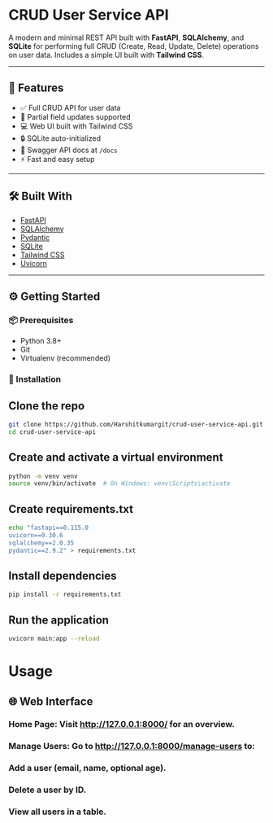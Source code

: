 # CRUD User Service API

A modern and minimal REST API built with **FastAPI**, **SQLAlchemy**, and **SQLite** for performing full CRUD (Create, Read, Update, Delete) operations on user data. Includes a simple UI built with **Tailwind CSS**.

---

## 🧩 Features

- ✅ Full CRUD API for user data
- 🎯 Partial field updates supported
- 💻 Web UI built with Tailwind CSS
- 🔒 SQLite auto-initialized
- 📄 Swagger API docs at `/docs`
- ⚡ Fast and easy setup

---

## 🛠 Built With

- [FastAPI](https://fastapi.tiangolo.com/)
- [SQLAlchemy](https://www.sqlalchemy.org/)
- [Pydantic](https://docs.pydantic.dev/)
- [SQLite](https://www.sqlite.org/)
- [Tailwind CSS](https://tailwindcss.com/)
- [Uvicorn](https://www.uvicorn.org/)

---

## ⚙️ Getting Started

### 📦 Prerequisites

- Python 3.8+
- Git
- Virtualenv (recommended)

### 🔧 Installation


## Clone the repo
```bash
git clone https://github.com/Harshitkumargit/crud-user-service-api.git
cd crud-user-service-api
```

## Create and activate a virtual environment
```bash
python -m venv venv
source venv/bin/activate  # On Windows: venv\Scripts\activate
```

## Create requirements.txt
```bash
echo "fastapi==0.115.0
uvicorn==0.30.6
sqlalchemy==2.0.35
pydantic==2.9.2" > requirements.txt
```

## Install dependencies
```bash
pip install -r requirements.txt
```

## Run the application
```bash
uvicorn main:app --reload
```

# Usage

## 🌐 Web Interface

### Home Page: Visit http://127.0.0.1:8000/ for an overview.


### Manage Users: Go to http://127.0.0.1:8000/manage-users to:


### Add a user (email, name, optional age).


### Delete a user by ID.


### View all users in a table.
